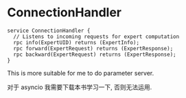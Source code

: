 # ConnectionHandler

```
service ConnectionHandler {
  // Listens to incoming requests for expert computation
  rpc info(ExpertUID) returns (ExpertInfo);
  rpc forward(ExpertRequest) returns (ExpertResponse);
  rpc backward(ExpertRequest) returns (ExpertResponse);
}
```

This is more suitable for me to do parameter server.

对于 asyncio 我需要下载本书学习一下, 否则无法运用.